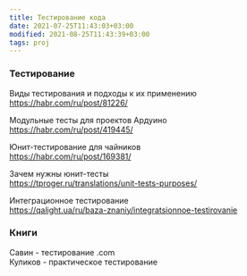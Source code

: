 ```yaml
---
title: Тестирование кода
date: 2021-07-25T11:43:03+03:00
modified: 2021-08-25T11:43:39+03:00
tags: proj
---
```


### Тестирование

Виды тестирования и подходы к их применению  
<https://habr.com/ru/post/81226/>

Модульные тесты для проектов Ардуино  
<https://habr.com/ru/post/419445/>

Юнит-тестирование для чайников  
<https://habr.com/ru/post/169381/>

Зачем нужны юнит-тесты  
<https://tproger.ru/translations/unit-tests-purposes/>

Интеграционное тестирование  
<https://qalight.ua/ru/baza-znaniy/integratsionnoe-testirovanie>

### Книги
Савин - тестирование .com  
Куликов - практическое тестирование
